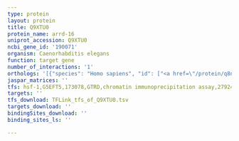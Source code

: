 ```yaml
---
type: protein
layout: protein
title: Q9XTU0
protein_name: arrd-16
uniprot_accession: Q9XTU0
ncbi_gene_id: '190071'
organism: Caenorhabditis elegans
function: target gene
number_of_interactions: '1'
orthologs: '[{"species": "Homo sapiens", "id": ["<a href=\"/protein/q8nct1\">Q8NCT1</a>"]}, {"species": "Mus musculus", "id": ["<a href=\"/protein/q7tpq9\">Q7TPQ9</a>", "<a href=\"/protein/a0a0b4j1f4\">A0A0B4J1F4</a>"]}, {"species": "Danio rerio", "id": ["<a href=\"/protein/q66l50\">Q66L50</a>"]}]'
jaspar_matrices: ''
tfs: hsf-1,G5EFT5,173078,GTRD,chromatin immunoprecipitation assay,27924024%5Buid%5D,No
targets: ''
tfs_download: TFLink_tfs_of_Q9XTU0.tsv
targets_download: ''
bindingSites_download: ''
binding_sites_ls: ''

---
```

